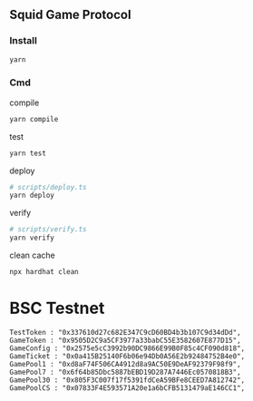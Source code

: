 ## Squid Game Protocol
### Install
```sh
yarn
```
### Cmd
compile
```sh
yarn compile
```
test
```sh
yarn test
```
deploy

```sh
# scripts/deploy.ts
yarn deploy
```
verify
```sh
# scripts/verify.ts
yarn verify
```
clean cache
```sh
npx hardhat clean
```


# BSC Testnet
```
TestToken : "0x337610d27c682E347C9cD60BD4b3b107C9d34dDd",
GameToken : "0x9505D2C9a5CF3977a33babC55E3582607E877D15",
GameConfig : "0x2575e5cC3992b90DC9866E99B0F85c4CF090d818",
GameTicket : "0x0a415B25140F6b06e94Db0A56E2b92484752B4e0",
GamePool1 : "0xd8aF74F506CA4912d8a9AC50E9DeAF92379F98f9",
GamePool7 : "0x6f64b85Dbc5887bEBD19D287A7446Ec0570818B3",
GamePool30 : "0x805F3C007f17f5391fdCeA59BFe8CEED7A812742",
GamePoolCS : "0x07833F4E593571A20e1a6bCFB5131479aE146CC1",
```